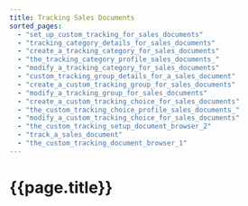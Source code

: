 ```yaml
---
title: Tracking Sales Documents
sorted_pages:
  - "set_up_custom_tracking_for_sales_documents"
  - "tracking_category_details_for_sales_documents"
  - "create_a_tracking_category_for_sales_documents"
  - "the_tracking_category_profile_sales_documents_"
  - "modify_a_tracking_category_for_sales_documents"
  - "custom_tracking_group_details_for_a_sales_document"
  - "create_a_custom_tracking_group_for_sales_documents"
  - "modify_a_tracking_group_for_sales_documents"
  - "create_a_custom_tracking_choice_for_sales_documents"
  - "the_custom_tracking_choice_profile_sales_documents_"
  - "modify_a_custom_tracking_choice_for_sales_documents"
  - "the_custom_tracking_setup_document_browser_2"
  - "track_a_sales_document"
  - "the_custom_tracking_document_browser_1"
---
```

# {{page.title}}
